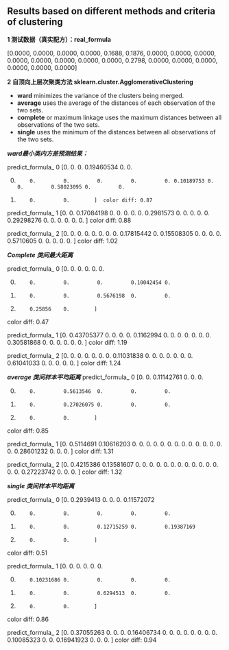 ## Results based on different methods and criteria of clustering

**1 测试数据（真实配方）：real_formula**

[0.0000, 0.0000, 0.0000, 0.0000, 0.1688, 0.1876, 0.0000, 0.0000, 0.0000,
0.0000, 0.0000, 0.0000, 0.0000, 0.0000, 0.2798, 0.0000, 0.0000, 0.0000,
0.0000, 0.0000, 0.0000]



**2 自顶向上层次聚类方法 sklearn.cluster.AgglomerativeClustering**

- **ward** minimizes the variance of the clusters being merged.
- **average** uses the average of the distances of each observation of the two sets.
- **complete** or maximum linkage uses the maximum distances between all observations of the two sets.
- **single** uses the minimum of the distances between all observations of the two sets.

***ward最小类内方差预测结果：***

predict_formula_ 0
[0.         0.         0.         0.19460534 0.         0.

 0.         0.         0.         0.         0.         0. 0.10189753 0.         0.         0.58023095 0.         0.
 1.         0.         0.        ]  color diff: 0.87 

predict_formula_ 1
[0.         0.         0.17084198 0.         0.         0.
 0.         0.         0.2981573  0.         0.         0.
 0.         0.         0.29298276 0.         0.         0.
 0.         0.         0.        ]
color diff: 0.88 

predict_formula_ 2
[0.         0.         0.         0.         0.         0.
 0.         0.         0.17815442 0.         0.15508305 0.
 0.         0.         0.         0.5710605  0.         0.
 0.         0.         0.        ]
color diff: 1.02 



***Complete 类间最大距离***

predict_formula_ 0
[0.         0.         0.         0.         0.         0.

 0.         0.         0.         0.         0.10042454 0.
 0.         0.         0.         0.5676198  0.         0.
 0.         0.25856    0.        ]
color diff: 0.47 

predict_formula_ 1
[0.         0.43705377 0.         0.         0.         0.
 0.1162994  0.         0.         0.         0.         0.
 0.         0.         0.30581868 0.         0.         0.
 0.         0.         0.        ]
color diff: 1.19 

predict_formula_ 2
[0.         0.         0.         0.         0.         0.
 0.         0.11031838 0.         0.         0.         0.
 0.         0.         0.         0.61041033 0.         0.
 0.         0.         0.        ]
color diff: 1.24 



***average 类间样本平均距离***
predict_formula_ 0
[0.         0.         0.11142761 0.         0.         0.

 0.         0.         0.5613546  0.         0.         0.
 0.         0.         0.27026075 0.         0.         0.
 0.         0.         0.        ]
color diff: 0.85 

predict_formula_ 1
[0.         0.5114691  0.10616203 0.         0.         0.
 0.         0.         0.         0.         0.         0.
 0.         0.         0.         0.         0.         0.28601232
 0.         0.         0.        ]
color diff: 1.31 

predict_formula_ 2
[0.         0.4215386  0.13581607 0.         0.         0.
 0.         0.         0.         0.         0.         0.
 0.         0.         0.         0.         0.         0.27223742
 0.         0.         0.        ]
color diff: 1.32



***single 类间样本平均距离***

predict_formula_ 0
[0.         0.2939413  0.         0.         0.         0.11572072

 0.         0.         0.         0.         0.         0.
 0.         0.         0.         0.12715259 0.         0.19387169
 0.         0.         0.        ]
color diff: 0.51 

predict_formula_ 1
[0.         0.         0.         0.         0.         0.

 0.         0.10231686 0.         0.         0.         0.
 0.         0.         0.         0.6294513  0.         0.
 0.         0.         0.        ]
color diff: 0.86 

predict_formula_ 2
[0.         0.37055263 0.         0.         0.         0.16406734
 0.         0.         0.         0.         0.         0.
 0.         0.         0.10085323 0.         0.         0.16941923
 0.         0.         0.        ]
color diff: 0.94 





